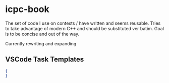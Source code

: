 # icpc-book

The set of code I use on contests / have written and seems reusable.
Tries to take advantage of modern C++ and should be substituted ver
batim.  Goal is to be concise and out of the way.

Currently rewriting and expanding.

## VSCode Task Templates

```json
{
}
```